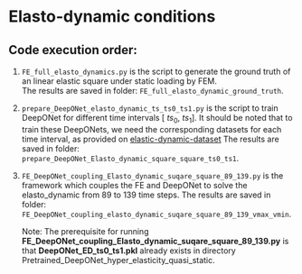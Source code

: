 # Elasto-dynamic conditions  
## Code execution order:  
1. `FE_full_elasto_dynamics.py` is the script to generate the ground truth of an linear elastic square under static loading by FEM.  
   The results are saved in folder: `FE_full_elasto_dynamic_ground_truth`.  

2. `prepare_DeepONet_elasto_dynamic_ts_ts0_ts1.py` is the script to train DeepONet for different time intervals [ $ts_0$, $ts_1$]. It should be noted that to train these DeepONets, we need the corresponding datasets for each time interval,
   as provided on [elastic-dynamic-dataset](https://livejohnshopkins-my.sharepoint.com/:f:/g/personal/wwang198_jh_edu/EpQ_n3R5_BJEi4dONwKmt6gBfWgHTd4Z-lShL8qXFKHgJQ?e=QSmSQ7)
   The results are saved in folder: `prepare_DeepONet_Elasto_dynamic_square_square_ts0_ts1`.  

4. `FE_DeepONet_coupling_Elasto_dynamic_suqare_square_89_139.py` is the framework which couples the FE and DeepONet to solve the elasto_dynamic from 89 to 139 time steps.
   The results are saved in folder: `FE_DeepONet_coupling_elasto_dynamic_suqare_square_89_139_vmax_vmin`.

   Note: The prerequisite for running **FE_DeepONet_coupling_Elasto_dynamic_suqare_square_89_139.py** is that **DeepONet_ED_ts0_ts1.pkl** already exists in directory Pretrained_DeepONet_hyper_elasticity_quasi_static.
